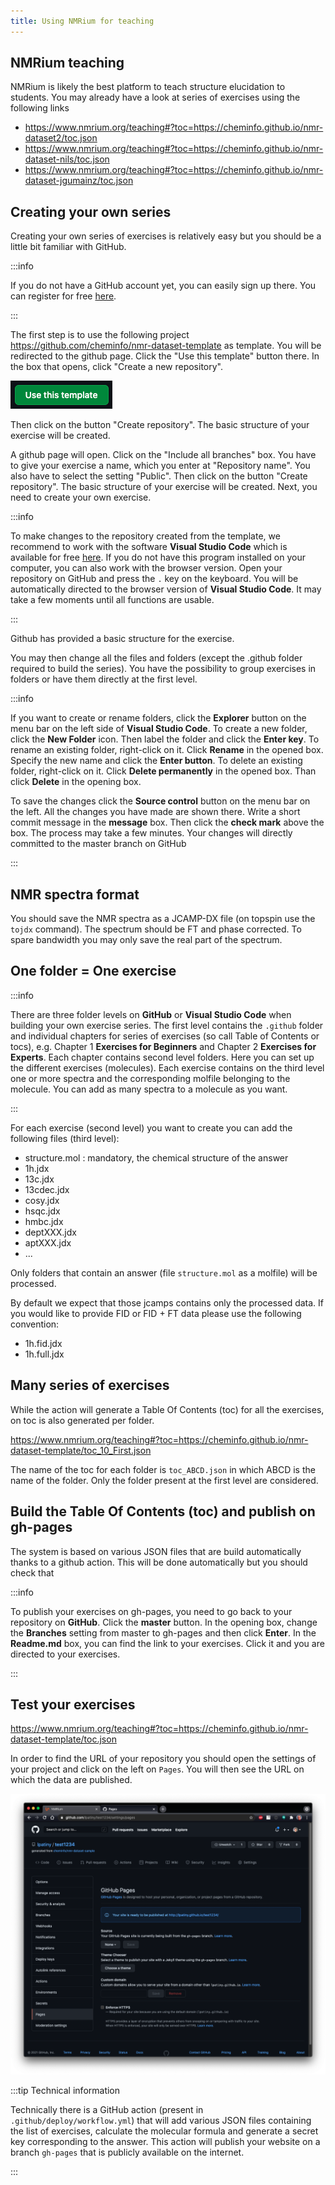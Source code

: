 ```yaml
---
title: Using NMRium for teaching
---
```


## NMRium teaching

NMRium is likely the best platform to teach structure elucidation to students. You may already have a look at series of exercises using the following links

- https://www.nmrium.org/teaching#?toc=https://cheminfo.github.io/nmr-dataset2/toc.json
- https://www.nmrium.org/teaching#?toc=https://cheminfo.github.io/nmr-dataset-nils/toc.json
- https://www.nmrium.org/teaching#?toc=https://cheminfo.github.io/nmr-dataset-jgumainz/toc.json

## Creating your own series

Creating your own series of exercises is relatively easy but you should be a little bit familiar with GitHub.

:::info 

If you do not have a GitHub account yet, you can easily sign up there. You can register for free [here](https://github.com/signup).

:::

The first step is to use the following project https://github.com/cheminfo/nmr-dataset-template as template. You will be redirected to the github page. Click the "Use this template" button there. In the box that opens, click "Create a new repository".

![use as template](images/use_this_template.png)

Then click on the button "Create repository". The basic structure of your exercise will be created. 

A github page will open.  Click on the "Include all branches" box. You have to give your exercise a name, which you enter at "Repository name". You also have to select the setting "Public". Then click on the button "Create repository". The basic structure of your exercise will be created. Next, you need to create your own exercise.

:::info

To make changes to the repository created from the template, we recommend to work with the software **Visual Studio Code** which is available for free [here](https://code.visualstudio.com/). If you do not have this program installed on your computer, you can also work with the browser version. Open your repository on GitHub and press the `.` key on the keyboard. You will be automatically directed to the browser version of **Visual Studio Code**. It may take a few moments until all functions are usable. 

:::

Github has provided a basic structure for the exercise. 

You may then change all the files and folders (except the .github folder required to build the series). You have the possibility to group exercises in folders or have them directly at the first level.

:::info

If you want to create or rename folders, click the **Explorer** button on the menu bar on the left side of **Visual Studio Code**. To create a new folder, click the **New Folder** icon. Then label the folder and click the **Enter key**. To rename an existing folder, right-click on it. Click **Rename** in the opened box. Specify the new name and click the **Enter button**. To delete an existing folder, right-click on it. Click **Delete permanently** in the opened box. Than click **Delete** in the opening box.

To save the changes click the **Source control** button on the menu bar on the left. All the changes you have made are shown there. Write a short commit message in the **message** box. Then click the **check mark** above the box. The process may take a few minutes. Your changes will directly committed to the master branch on GitHub

:::

## NMR spectra format

You should save the NMR spectra as a JCAMP-DX file (on topspin use the `tojdx` command). The spectrum should be FT and phase corrected. To spare bandwidth you may only save the real part of the spectrum.

## One folder = One exercise

:::info

There are three folder levels on **GitHub** or **Visual Studio Code** when building your own exercise series. The first level contains the `.github` folder and individual chapters for series of exercises (so call Table of Contents or tocs), e.g. Chapter 1 **Exercises for Beginners** and Chapter 2 **Exercises for Experts**. Each chapter contains second level folders. Here you can set up the different exercises (molecules). Each exercise contains on the third level one or more spectra and the corresponding molfile belonging to the molecule. You can add as many spectra to a molecule as you want. 

:::

For each exercise (second level) you want to create you can add the following files (third level):

- structure.mol : mandatory, the chemical structure of the answer
- 1h.jdx
- 13c.jdx
- 13cdec.jdx
- cosy.jdx
- hsqc.jdx
- hmbc.jdx
- deptXXX.jdx
- aptXXX.jdx
- ...

Only folders that contain an answer (file `structure.mol` as a molfile) will be processed.

By default we expect that those jcamps contains only the processed data. If you would like to provide FID or FID + FT data please use the following convention:

- 1h.fid.jdx
- 1h.full.jdx


## Many series of exercises

While the action will generate a Table Of Contents (toc) for all the exercises, on toc is also generated per folder.

https://www.nmrium.org/teaching#?toc=https://cheminfo.github.io/nmr-dataset-template/toc_10_First.json

The name of the toc for each folder is `toc_ABCD.json` in which ABCD is the name of the folder. Only the folder present at the first level are considered.


## Build the Table Of Contents (toc) and publish on gh-pages

The system is based on various JSON files that are build automatically thanks to a github action. This will be done automatically but you should check that

:::info

To publish your exercises on gh-pages, you need to go back to your repository on **GitHub**. Click the **master** button. In the opening box, change the **Branches** setting from master to gh-pages and then click **Enter**. In the **Readme.md** box, you can find the link to your exercises. Click it and you are directed to your exercises. 

:::

## Test your exercises

https://www.nmrium.org/teaching#?toc=https://cheminfo.github.io/nmr-dataset-template/toc.json

In order to find the URL of your repository you should open the settings of your project and click on the left on `Pages`. You will then see the URL on which the data are published.

![Project settings](images/project_settings.png)

:::tip Technical information

Technically there is a GitHub action (present in `.github/deploy/workflow.yml`) that will add various JSON files containing the list of exercises, calculate the molecular formula and generate a secret key corresponding to the answer. This action will publish your website on a branch `gh-pages` that is publicly available on the internet.

:::


